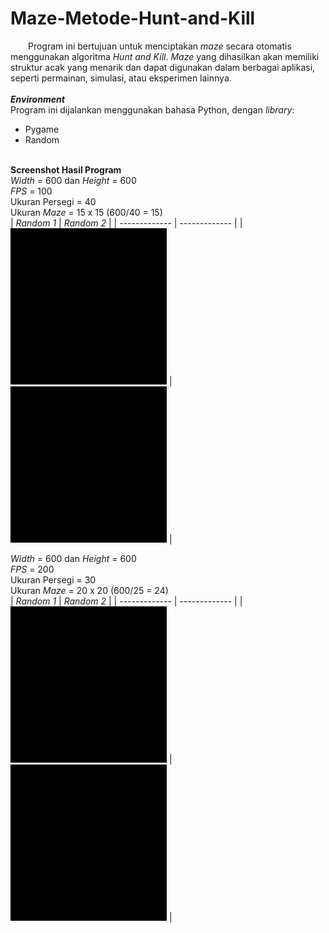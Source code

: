 # Maze-Metode-Hunt-and-Kill
&emsp;&emsp;Program ini bertujuan untuk menciptakan *maze* secara otomatis menggunakan algoritma *Hunt and Kill*. *Maze* yang dihasilkan akan memiliki struktur acak yang menarik dan dapat digunakan dalam berbagai aplikasi, seperti  permainan, simulasi, atau eksperimen lainnya.<br/><br/>
***Environment***<br/>
Program ini dijalankan menggunakan bahasa Python, dengan *library*:<br/>
* Pygame<br/>
* Random<br/><br/>

**Screenshot Hasil Program**<br/>
*Width* = 600 dan *Height* = 600<br/>
*FPS* = 100<br/>
Ukuran Persegi = 40<br/>
Ukuran *Maze* = 15 x 15 (600/40 = 15)<br/>
| *Random 1*  | *Random 2* |
| ------------- | ------------- |
| <img src="/Images/15x15_40_Random_1.gif" width="250" height="250"/>  | <img src="/Images/15x15_40_Random_2.gif" width="250" height="250"/>  |
<br/>

*Width* = 600 dan *Height* = 600<br/>
*FPS* = 200<br/>
Ukuran Persegi = 30<br/>
Ukuran *Maze* = 20 x 20 (600/25 = 24)<br/>
| *Random 1*  | *Random 2* |
| ------------- | ------------- |
| <img src="/Images/20x20_30_Random_1.gif" width="250" height="250"/>  | <img src="/Images/20x20_30_Random_2.gif" width="250" height="250"/>  |
